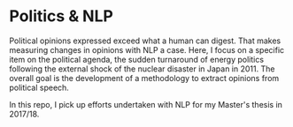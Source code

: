 # Politics & NLP

Political opinions expressed exceed what a human can digest. That makes measuring changes in opinions with NLP a case. Here, I focus on a specific item on the political agenda, the sudden turnaround of energy politics following the external shock of the nuclear disaster in Japan in 2011. The overall goal is the development of a methodology to extract opinions from political speech.

In this repo, I pick up efforts undertaken with NLP for my Master's thesis in 2017/18.
